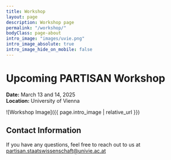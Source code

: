 ```yaml
---
title: Workshop
layout: page
description: Workshop page
permalink: "/workshop/"
bodyClass: page-about
intro_image: "images/uvie.png"
intro_image_absolute: true
intro_image_hide_on_mobile: false
---
```



# Upcoming PARTISAN Workshop

**Date:** March 13 and 14, 2025    
**Location:** University of Vienna  

![Workshop Image]({{ page.intro_image | relative_url }})  <!-- This will display the image -->


<!--

## Description



## Agenda

- **Session 1:** Topic and Speaker
- **Session 2:** Topic and Speaker
- **Social event:** Opportunities to connect and discuss with participants

-->

## Contact Information

If you have any questions, feel free to reach out to us at partisan.staatswissenschaft@univie.ac.at


